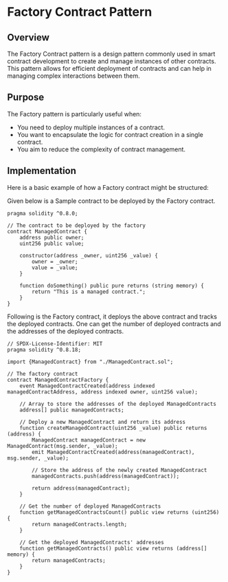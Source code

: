 # Factory Contract Pattern

## Overview
The Factory Contract pattern is a design pattern commonly used in smart contract development to create and manage instances of other contracts. This pattern allows for efficient deployment of contracts and can help in managing complex interactions between them.

## Purpose
The Factory pattern is particularly useful when:
- You need to deploy multiple instances of a contract.
- You want to encapsulate the logic for contract creation in a single contract.
- You aim to reduce the complexity of contract management.

## Implementation
Here is a basic example of how a Factory contract might be structured:

Given below is a Sample contract to be deployed by the Factory contract.

```solidity
pragma solidity ^0.8.0;

// The contract to be deployed by the factory
contract ManagedContract {
    address public owner;
    uint256 public value;

    constructor(address _owner, uint256 _value) {
        owner = _owner;
        value = _value;
    }

    function doSomething() public pure returns (string memory) {
        return "This is a managed contract.";
    }
}
```

Following is the Factory contract, it deploys the above contract and tracks the deployed contracts. One can get the number of deployed contracts and the addresses of the deployed contracts.

```solidity
// SPDX-License-Identifier: MIT
pragma solidity ^0.8.18;

import {ManagedContract} from "./ManagedContract.sol";

// The factory contract
contract ManagedContractFactory {
    event ManagedContractCreated(address indexed managedContractAddress, address indexed owner, uint256 value);
    
    // Array to store the addresses of the deployed ManagedContracts
    address[] public managedContracts;

    // Deploy a new ManagedContract and return its address
    function createManagedContract(uint256 _value) public returns (address) {
        ManagedContract managedContract = new ManagedContract(msg.sender, _value);
        emit ManagedContractCreated(address(managedContract), msg.sender, _value);

        // Store the address of the newly created ManagedContract
        managedContracts.push(address(managedContract));

        return address(managedContract);
    }

    // Get the number of deployed ManagedContracts
    function getManagedContractsCount() public view returns (uint256) {
        return managedContracts.length;
    }

    // Get the deployed ManagedContracts' addresses
    function getManagedContracts() public view returns (address[] memory) {
        return managedContracts;
    }
}
```

